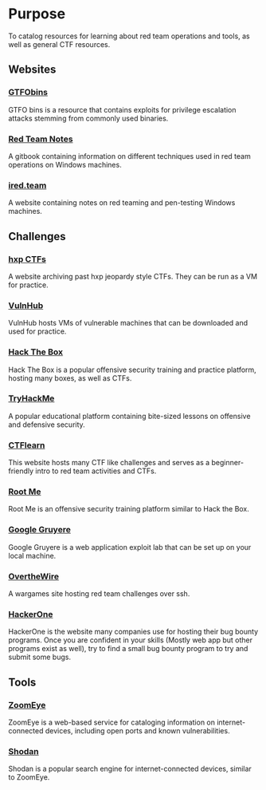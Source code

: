 # Purpose 
To catalog resources for learning about red team operations and tools, as well as general CTF resources.

## Websites
### [GTFObins](https://gtfobins.github.io/)
GTFO bins is a resource that contains exploits for privilege escalation attacks stemming from commonly used binaries. 

### [Red Team Notes](https://dmcxblue.gitbook.io/red-team-notes)
A gitbook containing information on different techniques used in red team operations on Windows machines.

### [ired.team](https://www.ired.team/)
A website containing notes on red teaming and pen-testing Windows machines.

## Challenges
### [hxp CTFs](https://ctf.link/)
A website archiving past hxp jeopardy style CTFs. They can be run as a VM for practice. 

### [VulnHub](https://www.vulnhub.com/)
VulnHub hosts VMs of vulnerable machines that can be downloaded and used for practice.

### [Hack The Box](https://www.hackthebox.com/)
Hack The Box is a popular offensive security training and practice platform, hosting many boxes, as well as CTFs.

### [TryHackMe](https://www.hackthebox.com/)
A popular educational platform containing bite-sized lessons on offensive and defensive security.

### [CTFlearn](https://ctflearn.com/)
This website hosts many CTF like challenges and serves as a beginner-friendly intro to red team activities and CTFs.

### [Root Me](https://www.root-me.org/?lang=en)
Root Me is an offensive security training platform similar to Hack the Box.

### [Google Gruyere](https://google-gruyere.appspot.com/)
Google Gruyere is a web application exploit lab that can be set up on your local machine.

### [OvertheWire](https://overthewire.org/wargames/)
A wargames site hosting red team challenges over ssh.



### [HackerOne](https://www.hackerone.com/)
HackerOne is the website many companies use for hosting their bug bounty programs. Once you are confident in your skills (Mostly web app but other programs exist as well), try to find a small bug bounty program to try and submit some bugs. 

## Tools
### [ZoomEye](https://www.zoomeye.hk/) 
ZoomEye is a web-based service for cataloging information on internet-connected devices, including open ports and known vulnerabilities.

### [Shodan](https://www.shodan.io/)
Shodan is a popular search engine for internet-connected devices, similar to ZoomEye.
